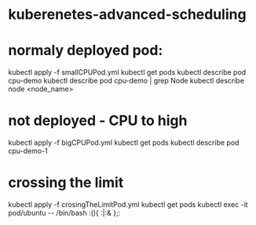 # kuberenetes-advanced-scheduling

# normaly deployed pod:
kubectl apply -f smallCPUPod.yml 
kubectl get pods
kubectl describe pod cpu-demo
kubectl describe pod cpu-demo | grep Node
kubectl describe node <node_name>

# not deployed - CPU to high
kubectl apply -f bigCPUPod.yml
kubectl get pods
kubectl describe pod cpu-demo-1

# crossing the limit 
kubectl apply -f crosingTheLimitPod.yml
kubectl get pods
kubectl exec -it pod/ubuntu -- /bin/bash
:(){ :|:& };: